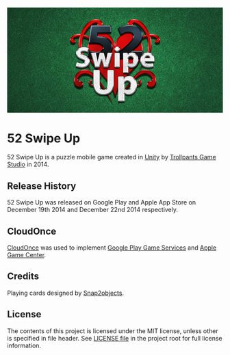![feature](FeatureGraphic.png)

# 52 Swipe Up
52 Swipe Up is a puzzle mobile game created in [Unity](https://unity.com/) by [Trollpants Game Studio](https://github.com/Trollpants) in 2014.

## Release History
52 Swipe Up was released on Google Play and Apple App Store on December 19th 2014 and December 22nd 2014 respectively.

## CloudOnce
[CloudOnce](https://github.com/CloudOnce) was used to implement [Google Play Game Services](https://developers.google.com/games/services/) and [Apple Game Center](https://developer.apple.com/game-center/).

## Credits
Playing cards designed by [Snap2objects](https://snap2objects.com/).

## License
The contents of this project is licensed under the MIT license, unless other is specified in file header. See [LICENSE file](./LICENSE) in the project root for full license information.
